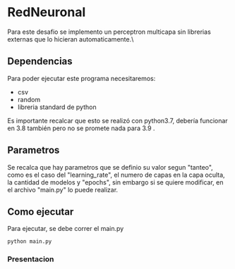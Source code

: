 # RedNeuronal
Para este desafio se implemento un perceptron multicapa sin librerias externas que lo hicieran automaticamente.\

## Dependencias
Para poder ejecutar este programa necesitaremos:
- csv
- random
- libreria standard de python 

Es importante recalcar que esto se realizó con python3.7, debería funcionar en 3.8 también pero no se promete nada para 3.9 .

## Parametros
Se recalca que hay parametros que se definio su valor segun "tanteo", como es el caso del "learning_rate", el numero de capas en la capa oculta, la cantidad de modelos y "epochs", sin embargo si se quiere modificar, en el archivo "main.py" lo puede realizar.

## Como ejecutar 
Para ejecutar, se debe correr el main.py
```
python main.py
```



### Presentacion
